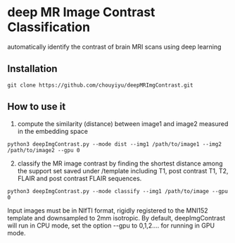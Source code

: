 # deep MR Image Contrast Classification
automatically identify the contrast of brain MRI scans using deep learning 
## Installation
```
git clone https://github.com/chouyiyu/deepMRImgContrast.git
```
## How to use it
1) compute the similarity (distance) between image1 and image2 measured in the embedding space
```
python3 deepImgContrast.py --mode dist --img1 /path/to/image1 --img2 /path/to/image2 --gpu 0 
```
2) classify the MR image contrast by finding the shortest distance among the support set saved under /template including T1, post contrast T1, T2, FLAIR and post contrast FLAIR sequences.
```
python3 deepImgContrast.py --mode classify --img1 /path/to/image --gpu 0
```
Input images must be in NIfTI format, rigidly registered to the MNI152 template and downsampled to 2mm isotropic. By default, deepImgContrast will run in CPU mode, set the option --gpu to 0,1,2.... for running in GPU mode. 
